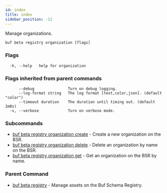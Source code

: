 ```yaml
---
id: index
title: index
sidebar_position: -12
---
```

Manage organizations.

```
buf beta registry organization [flags]
```

### Flags

```
  -h, --help   help for organization
```

### Flags inherited from parent commands

```
      --debug               Turn on debug logging.
      --log-format string   The log format [text,color,json]. (default "color")
      --timeout duration    The duration until timing out. (default 2m0s)
  -v, --verbose             Turn on verbose mode.
```

### Subcommands

* [buf beta registry organization create](organization/create.md)	 - Create a new organization on the BSR.
* [buf beta registry organization delete](organization/delete.md)	 - Delete an organization by name on the BSR.
* [buf beta registry organization get](organization/get.md)	 - Get an organization on the BSR by name.

### Parent Command

* [buf beta registry](../registry.md)	 - Manage assets on the Buf Schema Registry.
